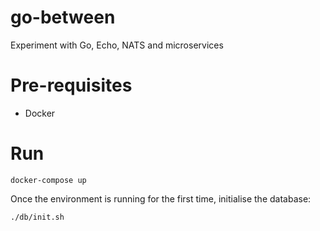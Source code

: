 # go-between
Experiment with Go, Echo, NATS and microservices

# Pre-requisites

- Docker

# Run

`docker-compose up`

Once the environment is running for the first time, initialise the database:

`./db/init.sh`





